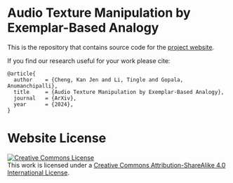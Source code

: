 # Audio Texture Manipulation by Exemplar-Based Analogy

This is the repository that contains source code for the [project website](https://berkeley-speech-group.github.io/audio-texture-analogy/).

If you find our research useful for your work please cite:
```
@article{
  author    = {Cheng, Kan Jen and Li, Tingle and Gopala, Anumanchipalli},
  title     = {Audio Texture Manipulation by Exemplar-Based Analogy},
  journal   = {ArXiv},
  year      = {2024},
}
```

# Website License
<a rel="license" href="http://creativecommons.org/licenses/by-sa/4.0/"><img alt="Creative Commons License" style="border-width:0" src="https://i.creativecommons.org/l/by-sa/4.0/88x31.png" /></a><br />This work is licensed under a <a rel="license" href="http://creativecommons.org/licenses/by-sa/4.0/">Creative Commons Attribution-ShareAlike 4.0 International License</a>.

